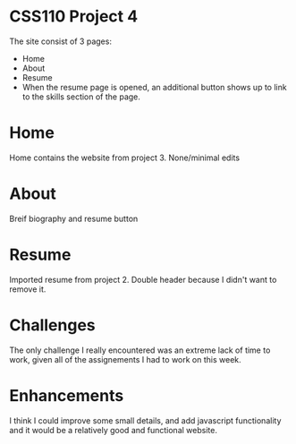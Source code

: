 # CSS110 Project 4
The site consist of 3 pages:
 - Home
 - About
 - Resume
 - When the resume page is opened, an additional button shows up to link to the skills section of the page.

# Home
Home contains the website from project 3. None/minimal edits

# About
Breif biography and resume button

# Resume
Imported resume from project 2. Double header because I didn't want to remove it.

# Challenges
The only challenge I really encountered was an extreme lack of time to work, given all of the assignements I had to work on this week.

# Enhancements
I think I could improve some small details, and add javascript functionality and it would be a relatively good and functional website.
